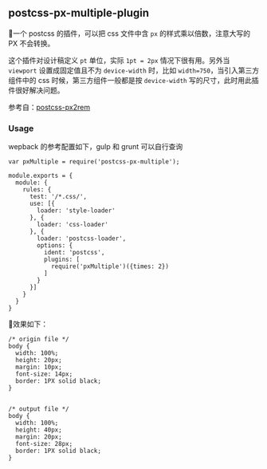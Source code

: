 ## postcss-px-multiple-plugin

一个 postcss 的插件，可以把 css 文件中含 `px` 的样式乘以倍数，注意大写的 PX 不会转换。

这个插件对设计稿定义 `pt` 单位，实际 `1pt = 2px` 情况下很有用。另外当 `viewport` 设置成固定值且不为 `device-width` 时，比如 `width=750`，当引入第三方组件中的 css 时候，第三方组件一般都是按 `device-width` 写的尺寸，此时用此插件很好解决问题。

参考自：[postcss-px2rem](https://github.com/songsiqi/px2rem-postcss)

### Usage

wepback 的参考配置如下，gulp 和 grunt 可以自行查询

```
var pxMultiple = require('postcss-px-multiple');

module.exports = {
  module: {
    rules: {
      test: '/*.css/',
      use: [{
        loader: 'style-loader'
      }, {
        loader: 'css-loader'
      }, {
        loader: 'postcss-loader',
        options: {
          ident: 'postcss',
          plugins: [
            require('pxMultiple')({times: 2})
          ]
        }
      }]
    }
  }
}

```

效果如下：
```
/* origin file */
body {
  width: 100%;
  height: 20px;
  margin: 10px;
  font-size: 14px;
  border: 1PX solid black;
}


/* output file */
body {
  width: 100%;
  height: 40px;
  margin: 20px;
  font-size: 28px;
  border: 1PX solid black;
}

```

